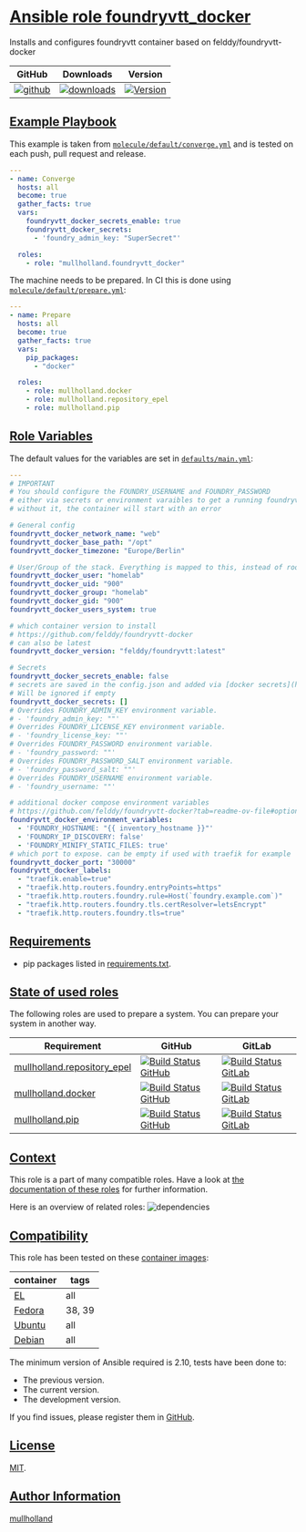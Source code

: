 # [Ansible role foundryvtt_docker](#foundryvtt_docker)

Installs and configures foundryvtt container based on felddy/foundryvtt-docker

|GitHub|Downloads|Version|
|------|---------|-------|
|[![github](https://github.com/mullholland/ansible-role-foundryvtt_docker/actions/workflows/molecule.yml/badge.svg)](https://github.com/mullholland/ansible-role-foundryvtt_docker/actions/workflows/molecule.yml)|[![downloads](https://img.shields.io/ansible/role/d/mullholland/foundryvtt_docker)](https://galaxy.ansible.com/mullholland/foundryvtt_docker)|[![Version](https://img.shields.io/github/release/mullholland/ansible-role-foundryvtt_docker.svg)](https://github.com/mullholland/ansible-role-foundryvtt_docker/releases/)|
## [Example Playbook](#example-playbook)

This example is taken from [`molecule/default/converge.yml`](https://github.com/mullholland/ansible-role-foundryvtt_docker/blob/master/molecule/default/converge.yml) and is tested on each push, pull request and release.

```yaml
---
- name: Converge
  hosts: all
  become: true
  gather_facts: true
  vars:
    foundryvtt_docker_secrets_enable: true
    foundryvtt_docker_secrets:
      - 'foundry_admin_key: "SuperSecret"'

  roles:
    - role: "mullholland.foundryvtt_docker"
```

The machine needs to be prepared. In CI this is done using [`molecule/default/prepare.yml`](https://github.com/mullholland/ansible-role-foundryvtt_docker/blob/master/molecule/default/prepare.yml):

```yaml
---
- name: Prepare
  hosts: all
  become: true
  gather_facts: true
  vars:
    pip_packages:
      - "docker"

  roles:
    - role: mullholland.docker
    - role: mullholland.repository_epel
    - role: mullholland.pip
```



## [Role Variables](#role-variables)

The default values for the variables are set in [`defaults/main.yml`](https://github.com/mullholland/ansible-role-foundryvtt_docker/blob/master/defaults/main.yml):

```yaml
---
# IMPORTANT
# You should configure the FOUNDRY_USERNAME and FOUNDRY_PASSWORD
# either via secrets or environment varaibles to get a running foundryvtt container
# without it, the container will start with an error

# General config
foundryvtt_docker_network_name: "web"
foundryvtt_docker_base_path: "/opt"
foundryvtt_docker_timezone: "Europe/Berlin"

# User/Group of the stack. Everything is mapped to this, instead of root.
foundryvtt_docker_user: "homelab"
foundryvtt_docker_uid: "900"
foundryvtt_docker_group: "homelab"
foundryvtt_docker_gid: "900"
foundryvtt_docker_users_system: true

# which container version to install
# https://github.com/felddy/foundryvtt-docker
# can also be latest
foundryvtt_docker_version: "felddy/foundryvtt:latest"

# Secrets
foundryvtt_docker_secrets_enable: false
# secrets are saved in the config.json and added via [docker secrets](https://docs.docker.com/engine/swarm/secrets/)
# Will be ignored if empty
foundryvtt_docker_secrets: []
# Overrides FOUNDRY_ADMIN_KEY environment variable.
# - 'foundry_admin_key: ""'
# Overrides FOUNDRY_LICENSE_KEY environment variable.
# - 'foundry_license_key: ""'
# Overrides FOUNDRY_PASSWORD environment variable.
# - 'foundry_password: ""'
# Overrides FOUNDRY_PASSWORD_SALT environment variable.
# - 'foundry_password_salt: ""'
# Overrides FOUNDRY_USERNAME environment variable.
# - 'foundry_username: ""'

# additional docker compose environment variables
# https://github.com/felddy/foundryvtt-docker?tab=readme-ov-file#optional-variables
foundryvtt_docker_environment_variables:
  - 'FOUNDRY_HOSTNAME: "{{ inventory_hostname }}"'
  - 'FOUNDRY_IP_DISCOVERY: false'
  - 'FOUNDRY_MINIFY_STATIC_FILES: true'
# which port to expose. can be empty if used with traefik for example
foundryvtt_docker_port: "30000"
foundryvtt_docker_labels:
  - "traefik.enable=true"
  - "traefik.http.routers.foundry.entryPoints=https"
  - "traefik.http.routers.foundry.rule=Host(`foundry.example.com`)"
  - "traefik.http.routers.foundry.tls.certResolver=letsEncrypt"
  - "traefik.http.routers.foundry.tls=true"
```

## [Requirements](#requirements)

- pip packages listed in [requirements.txt](https://github.com/mullholland/ansible-role-foundryvtt_docker/blob/master/requirements.txt).

## [State of used roles](#state-of-used-roles)

The following roles are used to prepare a system. You can prepare your system in another way.

| Requirement | GitHub | GitLab |
|-------------|--------|--------|
|[mullholland.repository_epel](https://galaxy.ansible.com/mullholland/repository_epel)|[![Build Status GitHub](https://github.com/mullholland/ansible-role-repository_epel/workflows/Ansible%20Molecule/badge.svg)](https://github.com/mullholland/ansible-role-repository_epel/actions)|[![Build Status GitLab](https://gitlab.com/opensourceunicorn/ansible-role-repository_epel/badges/master/pipeline.svg)](https://gitlab.com/opensourceunicorn/ansible-role-repository_epel)|
|[mullholland.docker](https://galaxy.ansible.com/mullholland/docker)|[![Build Status GitHub](https://github.com/mullholland/ansible-role-docker/workflows/Ansible%20Molecule/badge.svg)](https://github.com/mullholland/ansible-role-docker/actions)|[![Build Status GitLab](https://gitlab.com/opensourceunicorn/ansible-role-docker/badges/master/pipeline.svg)](https://gitlab.com/opensourceunicorn/ansible-role-docker)|
|[mullholland.pip](https://galaxy.ansible.com/mullholland/pip)|[![Build Status GitHub](https://github.com/mullholland/ansible-role-pip/workflows/Ansible%20Molecule/badge.svg)](https://github.com/mullholland/ansible-role-pip/actions)|[![Build Status GitLab](https://gitlab.com/opensourceunicorn/ansible-role-pip/badges/master/pipeline.svg)](https://gitlab.com/opensourceunicorn/ansible-role-pip)|

## [Context](#context)

This role is a part of many compatible roles. Have a look at [the documentation of these roles](https://mullholland.net) for further information.

Here is an overview of related roles:
![dependencies](https://raw.githubusercontent.com/mullholland/ansible-role-foundryvtt_docker/png/requirements.png "Dependencies")

## [Compatibility](#compatibility)

This role has been tested on these [container images](https://hub.docker.com/u/mullholland):

|container|tags|
|---------|----|
|[EL](https://hub.docker.com/r/mullholland/enterpriselinux)|all|
|[Fedora](https://hub.docker.com/r/mullholland/fedora/)|38, 39|
|[Ubuntu](https://hub.docker.com/r/mullholland/ubuntu)|all|
|[Debian](https://hub.docker.com/r/mullholland/debian)|all|

The minimum version of Ansible required is 2.10, tests have been done to:

- The previous version.
- The current version.
- The development version.

If you find issues, please register them in [GitHub](https://github.com/mullholland/ansible-role-foundryvtt_docker/issues).

## [License](#license)

[MIT](https://github.com/mullholland/ansible-role-foundryvtt_docker/blob/master/LICENSE).

## [Author Information](#author-information)

[mullholland](https://mullholland.net)
